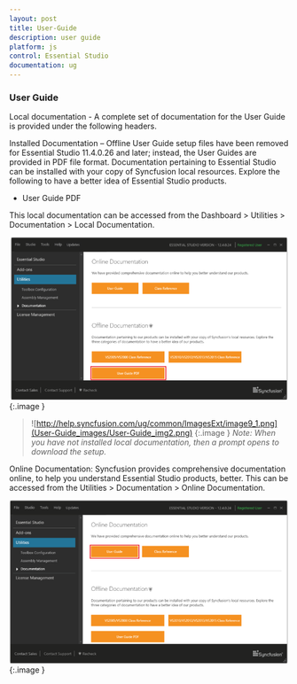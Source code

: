 ```yaml
---
layout: post
title: User-Guide
description: user guide
platform: js
control: Essential Studio
documentation: ug
---
```


### User Guide

Local documentation - A complete set of documentation for the User Guide is provided under the following headers. 

Installed Documentation – Offline User Guide setup files have been removed for Essential Studio 11.4.0.26 and later; instead, the User Guides are provided in PDF file format. Documentation pertaining to Essential Studio can be installed with your copy of Syncfusion local resources. Explore the following to have a better idea of Essential Studio products.

* User Guide PDF

This local documentation can be accessed from the Dashboard > Utilities > Documentation > Local Documentation.



![](User-Guide_images/User-Guide_img1.png)
{:.image }


> ![http://help.syncfusion.com/ug/common/ImagesExt/image9_1.png](User-Guide_images/User-Guide_img2.png)
{:.image }
_Note: When you have not installed local documentation, then a prompt opens to download the setup._

Online Documentation: Syncfusion provides comprehensive documentation online, to help you understand Essential Studio products, better. This can be accessed from the Utilities > Documentation > Online Documentation.

![](User-Guide_images/User-Guide_img3.png)
{:.image }



